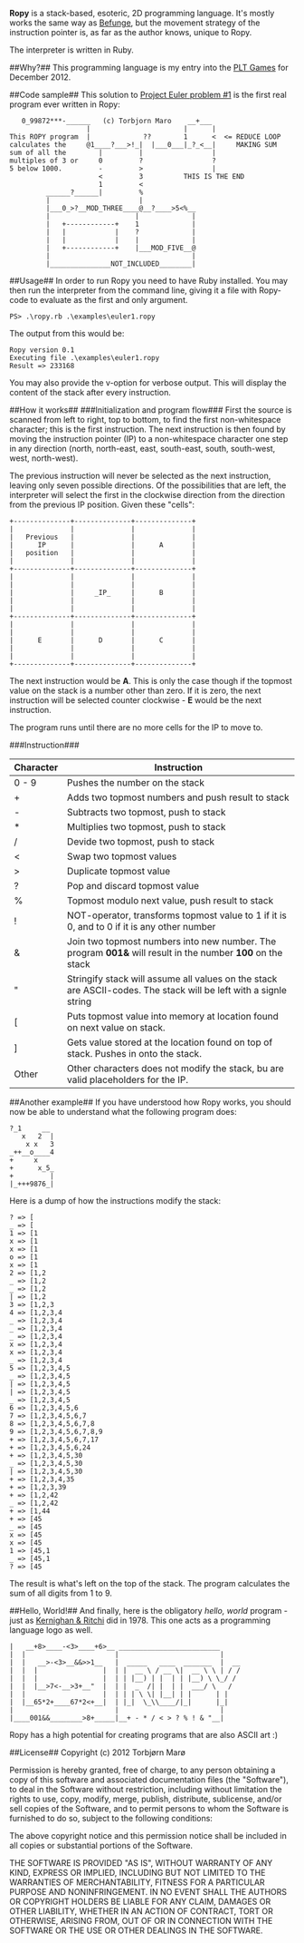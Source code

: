 **Ropy** is a stack-based, esoteric, 2D programming language. It's mostly works the same way as [Befunge](http://esolangs.org/wiki/Befunge), but the movement strategy of the instruction pointer is, as far as the author knows, unique to Ropy. 

The interpreter is written in Ruby.

##Why?##
This programming language is my entry into the [PLT Games](http://www.pltgames.com/) for December 2012.

##Code sample##
This solution to [Project Euler problem #1](http://projecteuler.net/problem=1) is the first real program ever written in Ropy:

       0_99872***-______   (c) Torbjorn Maro    __+___
                       |                       |      |
    This ROPY program  |             ??        1      <  <= REDUCE LOOP
    calculates the     @1____?___>!_|  |___0___|_?_<__|     MAKING SUM
    sum of all the        |         |                 |
    multiples of 3 or     0         ?                 ?
    5 below 1000.         -         >                 |
                          <         3          THIS IS THE END
                          1         <
             ______?______|         %
             |                      |
             |___0_>?__MOD_THREE____@__?____>5<%__
             |                     |             |
             |   +------------+    1             |
             |   |            |    ?             |
             |   |            |    |             |
             |   +------------+    |___MOD_FIVE__@
             |                                   |
             |_______________NOT_INCLUDED________|

##Usage##
In order to run Ropy you need to have Ruby installed. You may then run the interpreter from the command line, giving it a file with Ropy-code to evaluate as the first and only argument.

    PS> .\ropy.rb .\examples\euler1.ropy

The output from this would be:

    Ropy version 0.1
    Executing file .\examples\euler1.ropy
    Result => 233168

You may also provide the v-option for verbose output. This will display the content of the stack after every instruction.  

##How it works##
###Initialization and program flow###
First the source is scanned from left to right, top to bottom, to find the first non-whitespace character; this is the first instruction. The next instruction is then found by moving the instruction pointer (IP) to a non-whitespace character one step in any direction (north, north-east, east, south-east, south, south-west, west, north-west).

The previous instruction will never be selected as the next instruction, leaving only seven possible directions. Of the possibilities that are left, the interpreter will select the first in the clockwise direction from the direction from the previous IP position. Given these "cells":

    +--------------+--------------+--------------+
    |              |              |              |
    |   Previous   |              |              |
    |      IP      |              |      A       |
    |   position   |              |              |
    |              |              |              |
    +--------------+--------------+--------------+
    |              |              |              |
    |              |              |              |
    |              |     _IP_     |      B       |
    |              |              |              |
    |              |              |              |
    +--------------+--------------+--------------+
    |              |              |              |
    |              |              |              |
    |      E       |      D       |      C       |
    |              |              |              |
    |              |              |              |
    +--------------+--------------+--------------+ 

The next instruction would be **A**. This is only the case though if the topmost value on the stack is a number other than zero. If it is zero, the next instruction will be selected counter clockwise - **E** would be the next instruction.

The program runs until there are no more cells for the IP to move to.

###Instruction###

| Character | Instruction                                       |
| --------- | ------------------------------------------------- |
|   0 - 9   | Pushes the number on the stack                    |
|     +     | Adds two topmost numbers and push result to stack |
|     -     | Subtracts two topmost, push to stack              |
|     *     | Multiplies two topmost, push to stack             |
|     /     | Devide two topmost, push to stack                 |
|     <     | Swap two topmost values                           |
|     >     | Duplicate topmost value                           |
|     ?     | Pop and discard topmost value                     |
|     %     | Topmost modulo next value, push result to stack   |
|     !     | NOT-operator, transforms topmost value to 1 if it is 0, and to 0 if it is any other number           |
|     &     | Join two topmost numbers into new number. The program **001&** will result in the number **100** on the stack          |
|     "     | Stringify stack will assume all values on the stack are ASCII-codes. The stack will be left with a signle string |
|     [     | Puts topmost value into memory at location found on next value on stack. |
|     ]     | Gets value stored at the location found on top of stack. Pushes in onto the stack. |
|   Other   | Other characters does not modify the stack, bu are valid placeholders for the IP.        |

##Another example##
If you have understood how Ropy works, you should now be able to understand what the following program does:

    ?_1     __
       x   2  |
        x x   3
    _++__o____4
    +     x
    +      x_5_
    +         |
    |_+++9876_|

Here is a dump of how the instructions modify the stack:

    ? => [
    _ => [
    1 => [1
    x => [1
    x => [1
    o => [1
    x => [1
    2 => [1,2
    _ => [1,2
    _ => [1,2
    | => [1,2
    3 => [1,2,3
    4 => [1,2,3,4
    _ => [1,2,3,4
    _ => [1,2,3,4
    _ => [1,2,3,4
    x => [1,2,3,4
    x => [1,2,3,4
    _ => [1,2,3,4
    5 => [1,2,3,4,5
    _ => [1,2,3,4,5
    | => [1,2,3,4,5
    | => [1,2,3,4,5
    _ => [1,2,3,4,5
    6 => [1,2,3,4,5,6
    7 => [1,2,3,4,5,6,7
    8 => [1,2,3,4,5,6,7,8
    9 => [1,2,3,4,5,6,7,8,9
    + => [1,2,3,4,5,6,7,17
    + => [1,2,3,4,5,6,24
    + => [1,2,3,4,5,30
    _ => [1,2,3,4,5,30
    | => [1,2,3,4,5,30
    + => [1,2,3,4,35
    + => [1,2,3,39
    + => [1,2,42
    _ => [1,2,42
    + => [1,44
    + => [45
    _ => [45
    x => [45
    x => [45
    1 => [45,1
    _ => [45,1
    ? => [45

The result is what's left on the top of the stack. The program calculates the sum of all digits from 1 to 9.

##Hello, World!##
And finally, here is the obligatory *hello, world* program - just as [Kernighan & Ritchi](http://en.wikipedia.org/wiki/The_C_Programming_Language) did in 1978. This one acts as a programming language logo as well.

    |   __+8>____-<3>____+6>__ _________________________
    |  |                      |                         |
    |  |   __>-<3>__&&>>1__   |  _____   ____  _______  |  __
    |  |  |                |  | |  __ \ / __ \|  __ \ \ | / /
    |  |  |                |  | | |__) | |  | | |__) \ \_/ / 
    |  |  |__>7<-__>3+__"  |  | |  _  /| |  | |  ___/ \   /  
    |  |                   |  | | | \ \| |__| | |      | |   
    |  |__65*2+____67*2<+__|  | |_|  \_\\____/|_|      |_|   
    |                         |                         |
    |____001&&________>8+_____|__+ - * / < > ? % ! & "__|

Ropy has a high potential for creating programs that are also ASCII art :)

##License##
Copyright (c) 2012 Torbjørn Marø

Permission is hereby granted, free of charge, to any person obtaining a copy of this software and associated documentation files (the "Software"), to deal in the Software without restriction, including without limitation the rights to use, copy, modify, merge, publish, distribute, sublicense, and/or sell copies of the Software, and to permit persons to whom the Software is furnished to do so, subject to the following conditions:

The above copyright notice and this permission notice shall be included in all copies or substantial portions of the Software.

THE SOFTWARE IS PROVIDED "AS IS", WITHOUT WARRANTY OF ANY KIND, EXPRESS OR IMPLIED, INCLUDING BUT NOT LIMITED TO THE WARRANTIES OF MERCHANTABILITY, FITNESS FOR A PARTICULAR PURPOSE AND NONINFRINGEMENT. IN NO EVENT SHALL THE AUTHORS OR COPYRIGHT HOLDERS BE LIABLE FOR ANY CLAIM, DAMAGES OR OTHER LIABILITY, WHETHER IN AN ACTION OF CONTRACT, TORT OR OTHERWISE, ARISING FROM, OUT OF OR IN CONNECTION WITH THE SOFTWARE OR THE USE OR OTHER DEALINGS IN THE SOFTWARE.

